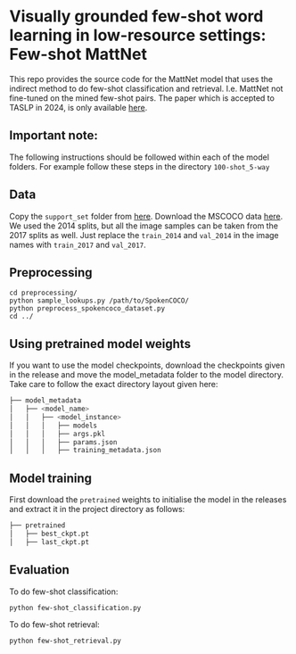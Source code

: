# Visually grounded few-shot word learning in low-resource settings: Few-shot MattNet

This repo provides the source code for the MattNet model that uses the indirect method to do few-shot classification and retrieval.
I.e. MattNet not fine-tuned on the mined few-shot pairs.
The paper which is accepted to TASLP in 2024, is only available [here](https://arxiv.org/abs/2306.11371).

## Important note:

The following instructions should be followed within each of the model folders. For example follow these steps in the directory ```100-shot_5-way```

## Data

Copy the ```support_set``` folder from [here](https://github.com/LeanneNortje/Mulitmodal_few-shot_word_acquisition.git).
Download the MSCOCO data [here](https://cocodataset.org/#download). We used the 2014 splits, but all the image samples can be taken from the 2017 splits as well. Just replace the ```train_2014``` and ```val_2014``` in the image names with ```train_2017``` and ```val_2017```.

## Preprocessing

```
cd preprocessing/
python sample_lookups.py /path/to/SpokenCOCO/
python preprocess_spokencoco_dataset.py
cd ../
```

## Using pretrained model weights

If you want to use the model checkpoints, download the checkpoints given in the release and move the model_metadata folder to the model directory.
Take care to follow the exact directory layout given here:

```bash
├── model_metadata
│   ├── <model_name>
│   │   ├── <model_instance>
│   │   │   ├── models
│   │   │   ├── args.pkl
│   │   │   ├── params.json
│   │   │   ├── training_metadata.json
```

## Model training

First download the ```pretrained``` weights to initialise the model in the releases and extract it in the project directory as follows:

```bash
├── pretrained
│   ├── best_ckpt.pt
│   ├── last_ckpt.pt
```

## Evaluation

To do few-shot classification:
```
python few-shot_classification.py
```

To do few-shot retrieval:
```
python few-shot_retrieval.py
```
